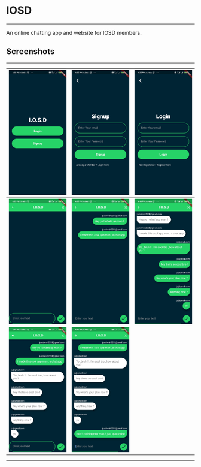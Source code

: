 # IOSD 
---

An online chatting app and website for IOSD members.

## Screenshots
---
|![Welcome Screen](docs/images/1.jpg)|![Login Screen](docs/images/2.jpg)|![Signup Screen](docs/images/3.jpg)| 
|---|---|---|
|![Chat Screen](docs/images/4.jpg)|![Chat Screen](docs/images/5.jpg)|![Chat Screen](docs/images/6.jpg)| 
|![Chat Screen](docs/images/7.jpg)|![Chat Screen](docs/images/8.jpg)|
---


